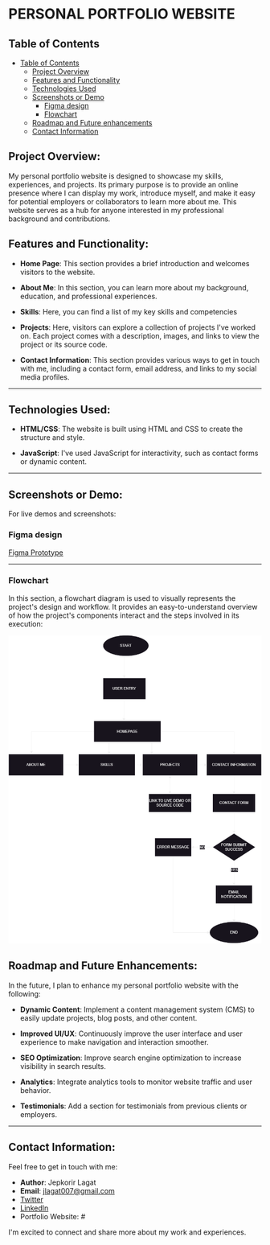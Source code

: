 # PERSONAL PORTFOLIO WEBSITE

## Table of Contents

- [Table of Contents](#table-of-contents)
  - [Project Overview](#project-overview)
  - [Features and Functionality](#features-and-functionality)
  - [Technologies Used](#technologies-used)
  - [Screenshots or Demo](#screenshots-or-demo)
     - [Figma design](#figma-design)
     - [Flowchart](#flowchart)
  - [Roadmap and Future enhancements](#roadmap-and-future-enhancements)
  - [Contact Information](#contact-information)

## Project Overview:

My personal portfolio website is designed to showcase my skills, experiences, and projects. Its primary purpose is to provide an online presence where I can display my work, introduce myself, and make it easy for potential employers or collaborators to learn more about me. This website serves as a hub for anyone interested in my professional background and contributions.


## Features and Functionality:

- **Home Page**: This section provides a brief introduction and welcomes visitors to the website.

- **About Me**: In this section, you can learn more about my background, education, and professional experiences.

- **Skills**: Here, you can find a list of my key skills and competencies

- **Projects**: Here, visitors can explore a collection of projects I've worked on. Each project comes with a description, images, and links to view the project or its source code.

- **Contact Information**: This section provides various ways to get in touch with me, including a contact form, email address, and links to my social media profiles.
---

## Technologies Used:

- **HTML/CSS**: The website is built using HTML and CSS to create the structure and style.

- **JavaScript**: I've used JavaScript for interactivity, such as contact forms or dynamic content.

---
## Screenshots or Demo:

For live demos and screenshots:
### Figma design
[Figma Prototype](https://www.figma.com/file/TMs8liLfK1tMTlpAKcr8vg/portfolio-website?type=design&node-id=0%3A1&mode=design&t=mNCzLidqdK9VFqMv-1)

---
### Flowchart

In this section, a flowchart diagram is used to visually represents the project's design and workflow. It provides an easy-to-understand overview of how the project's components interact and the steps involved in its execution:

![Flowchart](./ASSETS/IMAGES/Portfolio%20Flowchart.png)

## Roadmap and Future Enhancements:

In the future, I plan to enhance my personal portfolio website with the following:

- **Dynamic Content**: Implement a content management system (CMS) to easily update projects, blog posts, and other content.

- **Improved UI/UX**: Continuously improve the user interface and user experience to make navigation and interaction smoother.

- **SEO Optimization**: Improve search engine optimization to increase visibility in search results.

- **Analytics**: Integrate analytics tools to monitor website traffic and user behavior.

- **Testimonials**: Add a section for testimonials from previous clients or employers.
 
---
## Contact Information:

Feel free to get in touch with me:

- **Author**: Jepkorir Lagat
- **Email**: jlagat007@gmail.com
- [Twitter](https://www.twitter.com/jepkor1r)
- [LinkedIn](https://www.linkedin.com/in/lagat-jepkorir-00620023a)
- Portfolio Website: #

I'm excited to connect and share more about my work and experiences.